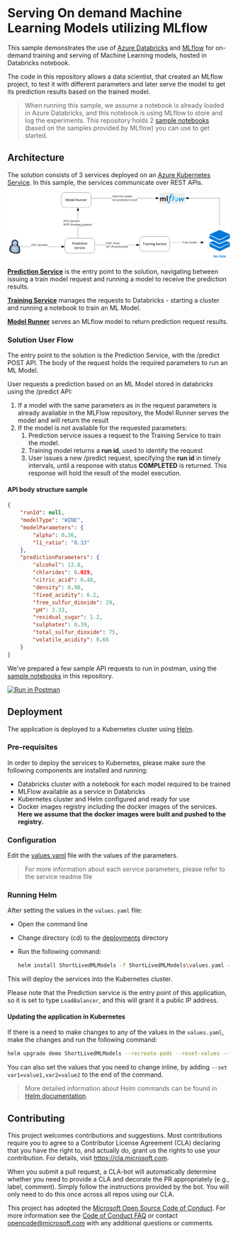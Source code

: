 # Serving On demand Machine Learning Models utilizing MLflow

This sample demonstrates the use of [Azure Databricks](https://docs.azuredatabricks.net/getting-started/index.html) and [MLflow](https://docs.azuredatabricks.net/applications/mlflow/index.html) for on-demand training and serving of Machine Learning models, hosted in Databricks notebook.

The code in this repository allows a data scientist, that created an MLflow project, to test it with different parameters and later serve the model to get its prediction results based on the trained model.

> When running this sample, we assume a notebook is already loaded in Azure Databricks, and this notebook is using MLflow to store and log the experiments. This repository holds 2 [sample notebooks](./notebooks) (based on the samples provided by MLflow) you can use to get started.

## Architecture

The solution consists of 3 services deployed on an [Azure Kubernetes Service](https://azure.microsoft.com/en-in/services/kubernetes-service/). In this sample, the services communicate over REST APIs.

![Architecture Diagram](images/architecture.png)

**[Prediction Service](prediction/README.md)** is the entry point to the solution, navigating between issuing a train model request and running a model to receive the prediction results.

**[Training Service](training/README.md)** manages the requests to Databricks - starting a cluster and running a notebook to train an ML Model.

**[Model Runner](model-runner/README.md)** serves an MLflow model to return prediction request results.

### Solution User Flow

The entry point to the solution is the Prediction Service, with the /predict POST API.
The body of the request holds the required parameters to run an ML Model.

User requests a prediction based on an ML Model stored in databricks using the /predict API:

1. If a model with the same parameters as in the request parameters is already available in the MLFlow repository, the Model Runner serves the model and will return the result
2. If the model is not available for the requested parameters:
    1. Prediction service issues a request to the Training Service to train the model.
    2. Training model returns a **run id**, used to identify the request
    3. User issues a new /predict request, specifying the **run id** in timely intervals, until a response with status **COMPLETED** is returned. This response will hold the result of the model execution.

#### API body structure sample

```json
{
    "runId": null,
    "modelType": "WINE",
    "modelParameters": {
        "alpha": 0.36,
        "l1_ratio": "0.33"
    },
    "predictionParameters": {
        "alcohol": 12.8,
        "chlorides": 0.029,
        "citric_acid": 0.48,
        "density": 0.98,
        "fixed_acidity": 6.2,
        "free_sulfur_dioxide": 29,
        "pH": 3.33,
        "residual_sugar": 1.2,
        "sulphates": 0.39,
        "total_sulfur_dioxide": 75,
        "volatile_acidity": 0.66
    }
}
```

We've prepared a few sample API requests to run in postman, using the [sample notebooks](./notebooks) in this repository.

[![Run in Postman](https://run.pstmn.io/button.svg)](https://app.getpostman.com/run-collection/adc8703fb97388e41ded)

## Deployment

The application is deployed to a Kubernetes cluster using [Helm](https://helm.sh/docs/).

### Pre-requisites

In order to deploy the services to Kubernetes, please make sure the following components are installed and running:

-   Databricks cluster with a notebook for each model required to be trained
-   MLFlow available as a service in Databricks
-   Kubernetes cluster and Helm configured and ready for use
-   Docker images registry including the docker images of the services. **Here we assume that the docker images were built and pushed to the registry.**

### Configuration

Edit the [values.yaml](deployments\values.yaml) file with the values of the parameters.

> For more information about each service parameters, please refer to the service readme file

### Running Helm

After setting the values in the `values.yaml` file:

-   Open the command line
-   Change directory (cd) to the [deployments](./deployments) directory
-   Run the following command:

    ```bash
    helm install ShortLivedMLModels -f ShortLivedMLModels\values.yaml --name=demo
    ```

This will deploy the services into the Kubernetes cluster.

Please note that the Prediction service is the entry point of this application, so it is set to type `LoadBalancer`, and this will grant it a public IP address.

#### Updating the application in Kubernetes

If there is a need to make changes to any of the values in the `values.yaml`, make the changes and run the following command:

```bash
helm upgrade demo ShortLivedMLModels --recreate-pods --reset-values --force --values ShortLivedMLModels\values.yaml
```

You can also set the values that you need to change inline, by adding `--set var1=value1,var2=value2` to the end of the command.

> More detailed information about Helm commands can be found in [Helm documentation](https://helm.sh/docs/helm/#helm-install).

## Contributing

This project welcomes contributions and suggestions. Most contributions require you to agree to a
Contributor License Agreement (CLA) declaring that you have the right to, and actually do, grant us
the rights to use your contribution. For details, visit https://cla.microsoft.com.

When you submit a pull request, a CLA-bot will automatically determine whether you need to provide
a CLA and decorate the PR appropriately (e.g., label, comment). Simply follow the instructions
provided by the bot. You will only need to do this once across all repos using our CLA.

This project has adopted the [Microsoft Open Source Code of Conduct](https://opensource.microsoft.com/codeofconduct/).
For more information see the [Code of Conduct FAQ](https://opensource.microsoft.com/codeofconduct/faq/) or
contact [opencode@microsoft.com](mailto:opencode@microsoft.com) with any additional questions or comments.

